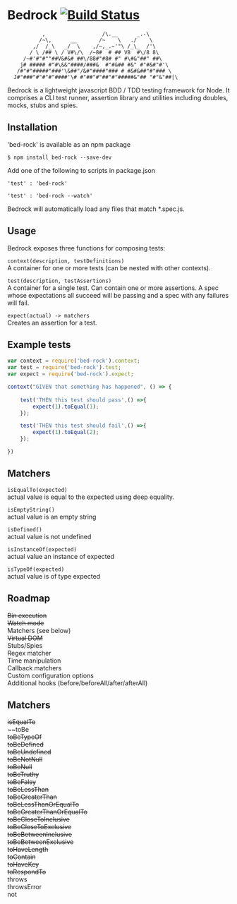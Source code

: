 # Bedrock [![Build Status](https://travis-ci.org/joemaidman/bedrock.svg?branch=master)](https://travis-ci.org/joemaidman/bedrock)

```
           ,                  /\.__      _.-\
          /~\,      __       /~    \   ./    \
        ,/  /_\   _/  \    ,/~,_.~'"\ /_\_  /'\
       / \ /## \ / V#\/\  /~8#  # ## V8  #\/8 8\
     /~#'#"#""##V&#&# ##\/88#"#8# #" #\#&"##" ##\
    j# ##### #"#\&&"####/###&  #"#&## #&" #"#&#"#'\
   /#"#"#####"###'\&##"/&#"####"### # #&#&##"#"### \
  J#"###"#"#"#"####'\# #"##"#"##"#"#####&"## "#"&"##|\ 
  ```

Bedrock is a lightweight javascript BDD / TDD testing framework for Node. It comprises a CLI test runner, assertion library and utilities including doubles, mocks, stubs and spies.

## Installation

'bed-rock' is available as an npm package

    $ npm install bed-rock --save-dev

Add one of the following to scripts in package.json

    'test' : 'bed-rock'

    'test' : 'bed-rock --watch'

Bedrock will automatically load any files that match *.spec.js.

## Usage
Bedrock exposes three functions for composing tests:

```context(description, testDefinitions)```</br>
A container for one or more tests (can be nested with other contexts).

```test(description, testAssertions)```</br>
A container for a single test. Can contain one or more assertions. A spec whose expectations all succeed will be passing and a spec with any failures will fail.

```expect(actual) -> matchers```</br>
Creates an assertion for a test.

## Example tests

```js
var context = require('bed-rock').context;  
var test = require('bed-rock').test;  
var expect = require('bed-rock').expect;  

context("GIVEN that something has happened", () => {
    
    test('THEN this test should pass',() =>{
        expect(1).toEqual(1);
    });

    test('THEN this test should fail',() =>{
        expect(1).toEqual(2);
    });

})
```

## Matchers

```isEqualTo(expected)```</br>
actual value is equal to the expected using deep equality.

```isEmptyString()```</br>
actual value is an empty string

```isDefined()```</br>
actual value is not undefined

```isInstanceOf(expected)```</br>
actual value an instance of expected

```isTypeOf(expected)```</br>
actual value is of type expected

## Roadmap

~~Bin execution~~</br>
~~Watch mode~~</br>
Matchers (see below)</br>
~~Virtual DOM~~</br>
Stubs/Spies</br>
Regex matcher</br>
Time manipulation</br>
Callback matchers</br>
Custom configuration options</br>
Additional hooks (before/beforeAll/after/afterAll)

## Matchers

~~isEqualTo~~</br>
~~toBe</br>
~~toBeTypeOf~~</br>
~~toBeDefined~~</br>
~~toBeUndefined~~</br>
~~toBeNotNull~~</br>
~~toBeNull~~</br>
~~toBeTruthy~~</br>
~~toBeFalsy~~</br>
~~toBeLessThan~~</br>
~~toBeGreaterThan~~</br>
~~toBeLessThanOrEqualTo~~</br>
~~toBeGreaterThanOrEqualTo~~</br>
~~toBeCloseToInclusive~~</br>
~~toBeCloseToExclusive~~</br>
~~toBeBetweenInclusive~~</br>
~~toBeBetweenExclusive~~</br>
~~toHaveLength~~</br>
~~toContain~~</br>
~~toHaveKey~~</br>
~~toRespondTo~~</br>
throws</br>
throwsError</br>
not</br>

